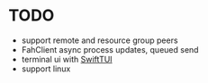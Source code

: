 # TODO

- support remote and resource group peers
- FahClient async process updates, queued send
- terminal ui with [SwiftTUI](https://github.com/rensbreur/SwiftTUI)
- support linux
